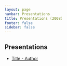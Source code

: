 ```yaml
---
layout: page
navbar: Presentations
title: Presentations (2008)
footer: false
sidebar: false
---
```


## Presentations

* [Title - Author](/files/link.zip)